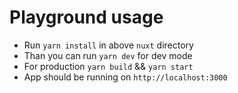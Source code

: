 # Playground usage
- Run `yarn install` in above `nuxt` directory
- Than you can run `yarn dev` for dev mode
- For production `yarn build` && `yarn start`
- App should be running on `http://localhost:3000`
